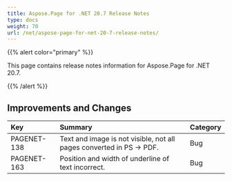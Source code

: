 ```yaml
---
title: Aspose.Page for .NET 20.7 Release Notes
type: docs
weight: 70
url: /net/aspose-page-for-net-20-7-release-notes/
---
```


{{% alert color="primary" %}}

This page contains release notes information for Aspose.Page for .NET 20.7.

{{% /alert %}}
## **Improvements and Changes**

|**Key**|**Summary**|**Category**|
| :- | :- | :- |
|PAGENET-138|Text and image is not visible, not all pages converted in PS -> PDF.|Bug|
|PAGENET-163|Position and width of underline of text incorrect.|Bug|
